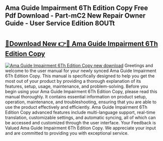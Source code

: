 ## Ama Guide Impairment 6Th Edition Copy Free Pdf Download - Part-mC2 New Repair Owner Guide - User Service Edition 8OUTt

# <h2><a href="http://bc83425.oget.top/?id=Ama+Guide+Impairment+6Th+Edition+Copy">🔗Download New 👉🔴 Ama Guide Impairment 6Th Edition Copy</a></h2>

[![Ama Guide Impairment 6Th Edition Copy new download](https://i.imgur.com/5g1atiW.png)](http://bc83425.oget.top/?id=Ama+Guide+Impairment+6Th+Edition+Copy)
Greetings and welcome to the user manual for your newly synced Ama Guide Impairment 6Th Edition Copy. This manual is specifically designed to help you get the most out of your product by providing a thorough explanation of its features, setup, usage, maintenance, and problem-solving. Before you begin using your Ama Guide Impairment 6Th Edition Copy, please read this manual thoroughly. It contains essential information on product setup, operation, maintenance, and troubleshooting, ensuring that you are able to use the product effectively and efficiently. Ama Guide Impairment 6Th Edition Copy advanced features include multi-language support, real-time translation, customizable settings, and automatic syncing, all of which can be accessed and customized through the user interface. Your Feedback is Valued Ama Guide Impairment 6Th Edition Copy. We appreciate your input and are committed to providing you with exceptional service.

